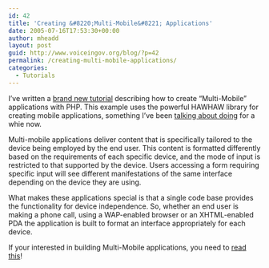 ```yaml
---
id: 42
title: 'Creating &#8220;Multi-Mobile&#8221; Applications'
date: 2005-07-16T17:53:30+00:00
author: mheadd
layout: post
guid: http://www.voiceingov.org/blog/?p=42
permalink: /creating-multi-mobile-applications/
categories:
  - Tutorials
---
```

I&#8217;ve written a [brand new tutorial](http://www.voiceingov.org/blog/?page_id=41) describing how to create &#8220;Multi-Mobile&#8221; applications with PHP. This example uses the powerful HAWHAW library for creating mobile applications, something I&#8217;ve been [talking about doing](http://www.voiceingov.org/blog/?p=29) for a whie now.

Multi-mobile applications deliver content that is specifically tailored to the device being employed by the end user. This content is formatted differently based on the requirements of each specific device, and the mode of input is restricted to that supported by the device. Users accessing a form requiring specific input will see different manifestations of the same interface depending on the device they are using.

What makes these applications special is that a single code base provides the functionality for device independence. So, whether an end user is making a phone call, using a WAP-enabled browser or an XHTML-enabled PDA the application is built to format an interface appropriately for each device.

If your interested in building Multi-Mobile applications, you need to [read this](http://www.voiceingov.org/blog/?page_id=41)!